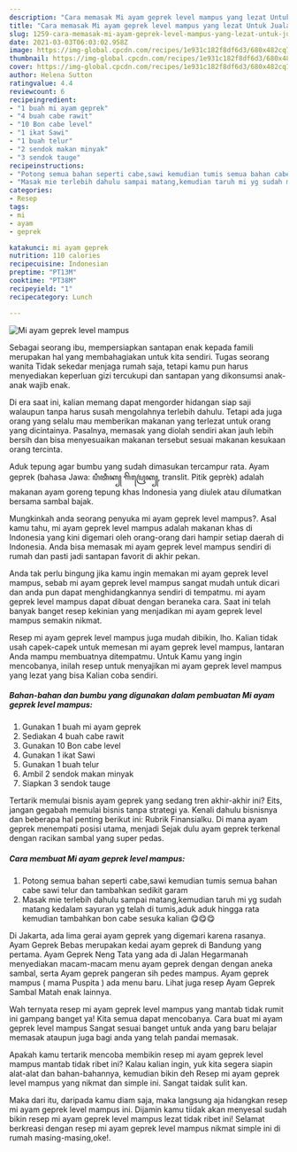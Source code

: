 ```yaml
---
description: "Cara memasak Mi ayam geprek level mampus yang lezat Untuk Jualan"
title: "Cara memasak Mi ayam geprek level mampus yang lezat Untuk Jualan"
slug: 1259-cara-memasak-mi-ayam-geprek-level-mampus-yang-lezat-untuk-jualan
date: 2021-03-03T06:03:02.958Z
image: https://img-global.cpcdn.com/recipes/1e931c182f8df6d3/680x482cq70/mi-ayam-geprek-level-mampus-foto-resep-utama.jpg
thumbnail: https://img-global.cpcdn.com/recipes/1e931c182f8df6d3/680x482cq70/mi-ayam-geprek-level-mampus-foto-resep-utama.jpg
cover: https://img-global.cpcdn.com/recipes/1e931c182f8df6d3/680x482cq70/mi-ayam-geprek-level-mampus-foto-resep-utama.jpg
author: Helena Sutton
ratingvalue: 4.4
reviewcount: 6
recipeingredient:
- "1 buah mi ayam geprek"
- "4 buah cabe rawit"
- "10 Bon cabe level"
- "1 ikat Sawi"
- "1 buah telur"
- "2 sendok makan minyak"
- "3 sendok tauge"
recipeinstructions:
- "Potong semua bahan seperti cabe,sawi kemudian tumis semua bahan cabe sawi telur dan tambahkan sedikit garam"
- "Masak mie terlebih dahulu sampai matang,kemudian taruh mi yg sudah matang kedalam sayuran yg telah di tumis,aduk aduk hingga rata kemudian tambahkan bon cabe sesuka kalian 😋😋😋"
categories:
- Resep
tags:
- mi
- ayam
- geprek

katakunci: mi ayam geprek 
nutrition: 110 calories
recipecuisine: Indonesian
preptime: "PT13M"
cooktime: "PT38M"
recipeyield: "1"
recipecategory: Lunch

---
```



![Mi ayam geprek level mampus](https://img-global.cpcdn.com/recipes/1e931c182f8df6d3/680x482cq70/mi-ayam-geprek-level-mampus-foto-resep-utama.jpg)

Sebagai seorang ibu, mempersiapkan santapan enak kepada famili merupakan hal yang membahagiakan untuk kita sendiri. Tugas seorang  wanita Tidak sekedar menjaga rumah saja, tetapi kamu pun harus menyediakan keperluan gizi tercukupi dan santapan yang dikonsumsi anak-anak wajib enak.

Di era  saat ini, kalian memang dapat mengorder hidangan siap saji walaupun tanpa harus susah mengolahnya terlebih dahulu. Tetapi ada juga orang yang selalu mau memberikan makanan yang terlezat untuk orang yang dicintainya. Pasalnya, memasak yang diolah sendiri akan jauh lebih bersih dan bisa menyesuaikan makanan tersebut sesuai makanan kesukaan orang tercinta. 

Aduk tepung agar bumbu yang sudah dimasukan tercampur rata. Ayam geprek (bahasa Jawa: ꦥꦶꦠꦶꦏ꧀ ꦒꦼꦥꦿꦺꦏ꧀, translit. Pitik geprèk) adalah makanan ayam goreng tepung khas Indonesia yang diulek atau dilumatkan bersama sambal bajak.

Mungkinkah anda seorang penyuka mi ayam geprek level mampus?. Asal kamu tahu, mi ayam geprek level mampus adalah makanan khas di Indonesia yang kini digemari oleh orang-orang dari hampir setiap daerah di Indonesia. Anda bisa memasak mi ayam geprek level mampus sendiri di rumah dan pasti jadi santapan favorit di akhir pekan.

Anda tak perlu bingung jika kamu ingin memakan mi ayam geprek level mampus, sebab mi ayam geprek level mampus sangat mudah untuk dicari dan anda pun dapat menghidangkannya sendiri di tempatmu. mi ayam geprek level mampus dapat dibuat dengan beraneka cara. Saat ini telah banyak banget resep kekinian yang menjadikan mi ayam geprek level mampus semakin nikmat.

Resep mi ayam geprek level mampus juga mudah dibikin, lho. Kalian tidak usah capek-capek untuk memesan mi ayam geprek level mampus, lantaran Anda mampu membuatnya ditempatmu. Untuk Kamu yang ingin mencobanya, inilah resep untuk menyajikan mi ayam geprek level mampus yang lezat yang bisa Kalian coba sendiri.

<!--inarticleads1-->

##### Bahan-bahan dan bumbu yang digunakan dalam pembuatan Mi ayam geprek level mampus:

1. Gunakan 1 buah mi ayam geprek
1. Sediakan 4 buah cabe rawit
1. Gunakan 10 Bon cabe level
1. Gunakan 1 ikat Sawi
1. Gunakan 1 buah telur
1. Ambil 2 sendok makan minyak
1. Siapkan 3 sendok tauge


Tertarik memulai bisnis ayam geprek yang sedang tren akhir-akhir ini? Eits, jangan gegabah memulai bisnis tanpa strategi ya. Kenali dahulu bisnisnya dan beberapa hal penting berikut ini: Rubrik Finansialku. Di mana ayam geprek menempati posisi utama, menjadi Sejak dulu ayam geprek terkenal dengan racikan sambal yang super pedas. 

<!--inarticleads2-->

##### Cara membuat Mi ayam geprek level mampus:

1. Potong semua bahan seperti cabe,sawi kemudian tumis semua bahan cabe sawi telur dan tambahkan sedikit garam
1. Masak mie terlebih dahulu sampai matang,kemudian taruh mi yg sudah matang kedalam sayuran yg telah di tumis,aduk aduk hingga rata kemudian tambahkan bon cabe sesuka kalian 😋😋😋


Di Jakarta, ada lima gerai ayam geprek yang digemari karena rasanya. Ayam Geprek Bebas merupakan kedai ayam geprek di Bandung yang pertama. Ayam Geprek Neng Tata yang ada di Jalan Hegarmanah menyediakan macam-macam menu ayam geprek dengan dengan aneka sambal, serta Ayam geprek pangeran sih pedes mampus. Ayam geprek mampus ( mama Puspita ) ada menu baru. Lihat juga resep Ayam Geprek Sambal Matah enak lainnya. 

Wah ternyata resep mi ayam geprek level mampus yang mantab tidak rumit ini gampang banget ya! Kita semua dapat mencobanya. Cara buat mi ayam geprek level mampus Sangat sesuai banget untuk anda yang baru belajar memasak ataupun juga bagi anda yang telah pandai memasak.

Apakah kamu tertarik mencoba membikin resep mi ayam geprek level mampus mantab tidak ribet ini? Kalau kalian ingin, yuk kita segera siapin alat-alat dan bahan-bahannya, kemudian bikin deh Resep mi ayam geprek level mampus yang nikmat dan simple ini. Sangat taidak sulit kan. 

Maka dari itu, daripada kamu diam saja, maka langsung aja hidangkan resep mi ayam geprek level mampus ini. Dijamin kamu tiidak akan menyesal sudah bikin resep mi ayam geprek level mampus lezat tidak ribet ini! Selamat berkreasi dengan resep mi ayam geprek level mampus nikmat simple ini di rumah masing-masing,oke!.

